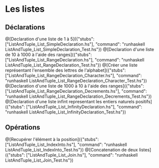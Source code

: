 # Les listes
## Déclarations
@[Declaration d'une liste de 1 à 5]({"stubs": ["ListAndTuple_List_SimpleDeclaration.hs"], "command": "runhaskell ListAndTuple_List_SimpleDeclaration_Test.hs"})
@[Declaration d'une liste de 10 à 1000 à l'aide des ranges]({"stubs": ["ListAndTuple_List_RangeDeclaration.hs"], "command": "runhaskell ListAndTuple_List_RangeDeclaration_Test.hs"})
@[Créer une liste représentant l'ensemble des lettres de l'alphabet]({"stubs": ["ListAndTuple_List_RangeDeclaration_Character.hs"], "command": "runhaskell ListAndTuple_List_RangeDeclaration_Character_Test.hs"})
@[Declaration d'une liste de 1000 à 10 à l'aide des ranges]({"stubs": ["ListAndTuple_List_RangeDeclaration_Decrements.hs"], "command": "runhaskell ListAndTuple_List_RangeDeclaration_Decrements_Test.hs"})
@[Declaration d'une liste infint representant les entiers naturels positifs]({"stubs": ["ListAndTuple_List_InfinityDeclaration.hs"], "command": "runhaskell ListAndTuple_List_InfinityDeclaration_Test.hs"})

## Opérations
@[Recupérer l'élément à la position]({"stubs": ["ListAndTuple_List_IndexInto.hs"], "command": "runhaskell ListAndTuple_List_IndexInto_Test.hs"})
@[Concatenation de deux listes]({"stubs": ["ListAndTuple_List_Join.hs"], "command": "runhaskell ListAndTuple_List_Join_Test.hs"})
